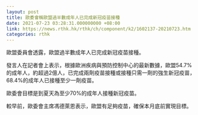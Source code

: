 ```yaml
---
layout: post
title: 歐委會稱歐盟過半數成年人已完成新冠疫苗接種
date: 2021-07-23 03:28:31.000000000 +08:00
link: https://news.rthk.hk/rthk/ch/component/k2/1602137-20210723.htm
categories: rthk
---
```


歐盟委員會透露，歐盟過半數成年人已完成新冠疫苗接種。

發言人在記者會上表示，根據歐洲疾病與預防控制中心的最新數據，歐盟54.7%的成年人，約超過2億人，已完成兩劑疫苗接種或接種只需一劑的強生新冠疫苗，68.4%的成年人已接種至少一劑疫苗。

歐委會目標是到夏天為至少70%的成年人接種新冠疫苗。

較早前，歐委會主席馮德萊恩表示，歐盟有足夠疫苗，確保本月底前實現目標。
